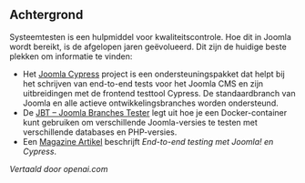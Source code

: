 <!-- Filename: J4.x:Automated_System_Testing / Display title: Geautomatiseerd Systeemtesten -->

## Achtergrond

Systeemtesten is een hulpmiddel voor kwaliteitscontrole. Hoe dit in Joomla wordt bereikt, is de afgelopen jaren geëvolueerd. Dit zijn de huidige beste plekken om informatie te vinden:

- Het [Joomla Cypress](https://github.com/joomla-projects/joomla-cypress) project is een ondersteuningspakket dat helpt bij het schrijven van end-to-end tests voor het Joomla CMS en zijn uitbreidingen met de frontend testtool Cypress. De standaardbranch van Joomla en alle actieve ontwikkelingsbranches worden ondersteund.
- De [JBT – Joomla Branches Tester](https://github.com/muhme/joomla-branches-tester) legt uit hoe je een Docker-container kunt gebruiken om verschillende Joomla-versies te testen met verschillende databases en PHP-versies.
- Een [Magazine Artikel](https://magazine.joomla.org/all-issues/june/end-to-end-testing-with-joomla-and-cypress) beschrijft *End-to-end testing met Joomla! en Cypress*.

*Vertaald door openai.com*

